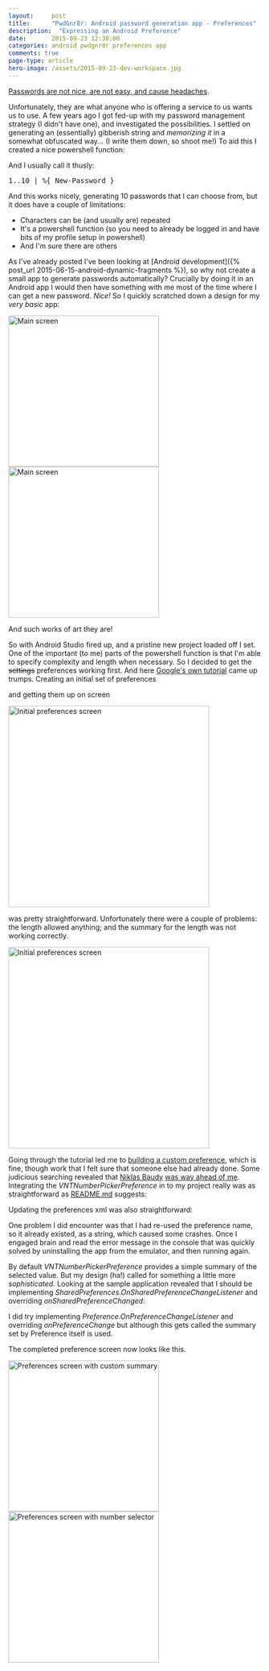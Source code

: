 ```yaml
---
layout: 	post
title:  	"PwdGnr8r: Android password generation app - Preferences"
description:  "Expressing an Android Preference"
date:   	2015-09-23 12:30:00
categories: android pwdgnr8r preferences app
comments: true
page-type: article
hero-image: /assets/2015-09-23-dev-workspace.jpg
---
```

[Passwords are not nice, are not easy, and cause headaches](https://www.google.com/webhp?ie=UTF-8#q=site:codinghorror.com+passwords).

Unfortunately, they are what anyone who is offering a service to us wants us to use. A few years ago I got fed-up with my password management strategy (I didn't have one), and investigated the possibilities. I settled on generating an (essentially) gibberish string and *memorizing it* in a somewhat obfuscated way... (I write them down, so shoot me!) To aid this I created a nice powershell function:

<script src="https://gist.github.com/steve-codemunkies/36b21b65170b9678a625.js"></script>

And I usually call it thusly:

<pre class="terminal">
1..10 | %{ New-Password }
</pre>

And this works nicely, generating 10 passwords that I can choose from, but it does have a couple of limitations:

* Characters can be (and usually are) repeated
* It's a powershell function (so you need to already be logged in and have bits of my profile setup in powershell)
* And I'm sure there are others

As I've already posted I've been looking at [Android development]({% post_url 2015-06-15-android-dynamic-fragments %}), so why not create a small app to generate passwords automatically? Crucially by doing it in an Android app I would then have something with me most of the time where I can get a new password. *Nice!* So I quickly scratched down a design for my *very basic* app:

<img src="/assets/2015-09-23-main-screen-design.jpg" alt="Main screen" style="width: 300px;" />
<img src="/assets/2015-09-23-preference-screen-design.jpg" alt="Main screen" style="width: 300px;" />

And such works of art they are!

So with Android Studio fired up, and a pristine new project loaded off I set. One of the important (to me) parts of the powershell function is that I'm able to specify complexity and length when necessary. So I decided to get the <s>settings</s> preferences working first. And here [Google's own tutorial](http://developer.android.com/guide/topics/ui/settings.html) came up trumps. Creating an initial set of preferences

<script src="http://gist-it.appspot.com/https://github.com/steve-codemunkies/PwdGnr8r/blob/99f0ee7ab4e08e58aee36293daed3f42594f2d20/app/src/main/res/xml/preferences.xml"></script>

and getting them up on screen

<img src="/assets/2015-09-23-initial-preferences.png" alt="Initial preferences screen" style="width: 400px;" />

was pretty straightforward. Unfortunately there were a couple of problems: the length allowed anything; and the summary for the length was not working correctly.

<img src="/assets/2015-09-23-ip-text number.png" alt="Initial preferences screen" style="width: 400px;" />

Going through the tutorial led me to [building a custom preference](http://developer.android.com/guide/topics/ui/settings.html#Custom), which is fine, though work that I felt sure that someone else had already done. Some judicious searching revealed that [Niklas Baudy](https://github.com/vanniktech) [was way ahead of me](https://github.com/vanniktech/VNTNumberPickerPreference). Integrating the *VNTNumberPickerPreference* in to my project really was as straightforward as [README.md](https://github.com/vanniktech/VNTNumberPickerPreference/blob/master/README.md) suggests:

<script src="http://gist-it.appspot.com/https://github.com/steve-codemunkies/PwdGnr8r/blob/master/app/build.gradle?slice=21:30"></script>

Updating the preferences xml was also straightforward:

<script src="http://gist-it.appspot.com/https://github.com/steve-codemunkies/PwdGnr8r/blob/master/app/src/main/res/xml/preferences.xml?slice=4:14"></script>

One problem I did encounter was that I had re-used the preference name, so it already existed, as a string, which caused some crashes. Once I engaged brain and read the error message in the console that was quickly solved by uninstalling the app from the emulator, and then running again.

By default *VNTNumberPickerPreference* provides a simple summary of the selected value. But my design (ha!) called for something a little more *sophisticated*. Looking at the sample application revealed that I should be implementing *SharedPreferences.OnSharedPreferenceChangeListener* and overriding *onSharedPreferenceChanged*:

<script src="http://gist-it.appspot.com/https://github.com/steve-codemunkies/PwdGnr8r/blob/master/app/src/main/java/es/codemunki/pwdgnr8r/SettingsActivity.java?slice=74:81"></script>

I did try implementing *Preference.OnPreferenceChangeListener* and overriding *onPreferenceChange* but although this gets called the summary set by Preference itself is used.

The completed preference screen now looks like this.


<img src="/assets/2015-09-23-proper-preferences.png" alt="Preferences screen with custom summary" style="width: 300px;" />
<img src="/assets/2015-09-23-pp-number-selector.png" alt="Preferences screen with number selector" style="width: 300px;" />
